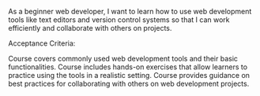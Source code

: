 As a beginner web developer, I want to learn how to use web development tools like text editors and version control systems so that I can work efficiently and collaborate with others on projects.

Acceptance Criteria:

Course covers commonly used web development tools and their basic functionalities.
Course includes hands-on exercises that allow learners to practice using the tools in a realistic setting.
Course provides guidance on best practices for collaborating with others on web development projects.


